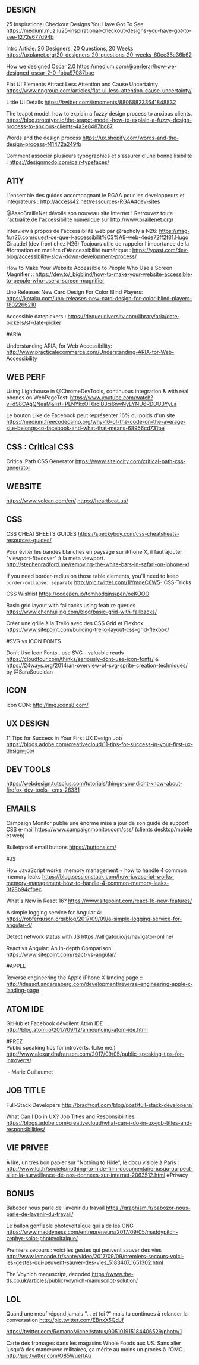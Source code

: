 ## DESIGN   

25 Inspirational Checkout Designs You Have Got To See
https://medium.muz.li/25-inspirational-checkout-designs-you-have-got-to-see-1272e677d94b

Intro Article: 20 Designers, 20 Questions, 20 Weeks
https://uxplanet.org/20-designers-20-questions-20-weeks-60ee38c36b62

How we designed Oscar 2.0
https://medium.com/@perlerar/how-we-designed-oscar-2-0-fbba97087bae

Flat UI Elements Attract Less Attention and Cause Uncertainty
https://www.nngroup.com/articles/flat-ui-less-attention-cause-uncertainty/

Little UI Details
https://twitter.com/i/moments/880688233641848832

The teapot model: how to explain a fuzzy design process to anxious clients. https://blog.prototypr.io/the-teapot-model-how-to-explain-a-fuzzy-design-process-to-anxious-clients-4a2e8487bc87

Words and the design process 
https://ux.shopify.com/words-and-the-design-process-f41472a249fb

Comment associer plusieurs typographies et s'assurer d'une bonne lisibilité​ ​: 
https://designmodo.com/pair-typefaces/


## A11Y   

L'ensemble des guides accompagnant le RGAA​ ​pour les développeurs et intégrateurs : http://access42.net/ressources-RGAA#dev-sites

@AssoBrailleNet dévoile son nouveau site Internet ! Retrouvez toute l'actualité de 
l'​accessibilité numérique sur http://www.braillenet.org/

​Interview à propos de l’accessibilité web par @rapholy à N26: https://mag-fr.n26.com/quest-ce-que-l-accessibilit%C3%A9-web-4ede72ff2f81.​ ​
Hugo Giraudel​ (dev front chez N26)​
Toujours utile de rappeler l'importance de la #formation en matière d'#accessibilité numérique : https://yoast.com/dev-blog/accessibility-slow-down-development-process/

How to Make Your Website Accessible to People Who Use a Screen Magnifier :: https://dev.to/_bigblind/how-to-make-your-website-accessible-to-people-who-use-a-screen-magnifier

Uno Releases New Card Design For Color Blind Players: https://kotaku.com/uno-releases-new-card-design-for-color-blind-players-1802266210

Accessible datepickers​ :​
https://dequeuniversity.com/library/aria/date-pickers/sf-date-picker


   #ARIA   

Understanding ARIA, for Web Accessibility: 
http://www.practicalecommerce.com/Understanding-ARIA-for-Web-Accessibility


## WEB PERF   

Using Lighthouse in @ChromeDevTools, continuous integration & with real phones on WebPageTest: https://www.youtube.com/watch?v=d98CAgQNeaM&list=PLNYkxOF6rcIB3ci6nwNyLYNU6RDOU3YyLa

Le bouton Like de Facebook peut représenter 16% du poids d'un site
https://medium.freecodecamp.org/why-16-of-the-code-on-the-average-site-belongs-to-facebook-and-what-that-means-68956cd731be


## CSS : Critical CSS   

Critical Path CSS Generator
https://www.sitelocity.com/critical-path-css-generator


## WEBSITE   

https://www.volcan.com/en/
https://heartbeat.ua/


## CSS   

​CSS CHEATSHEETS GUIDES​
https://speckyboy.com/css-cheatsheets-resources-guides/

Pour éviter les bandes blanches en paysage sur iPhone X, il faut ajouter "viewport-fit=cover" à la meta viewport. http://stephenradford.me/removing-the-white-bars-in-safari-on-iphone-x/

If you need border-radius on those table elements, you'll need to keep `border-collapse: separate` http://pic.twitter.com/1lYmqeC6W5​ - ​CSS-Tricks

CSS Wishlist https://codepen.io/tomhodgins/pen/oeKOOO

Basic grid layout with fallbacks using feature queries 
https://www.chenhuijing.com/blog/basic-grid-with-fallbacks/

Créer une grille à la Trello avec des CSS Grid et Flexbox
https://www.sitepoint.com/building-trello-layout-css-grid-flexbox/


   #SVG vs ICON FONTS   

Don’t Use Icon Fonts.. use SVG - valuable​ ​reads 
https://cloudfour.com/thinks/seriously-dont-use-icon-fonts/ & https://24ways.org/2014/an-overview-of-svg-sprite-creation-techniques/ ​​by @SaraSoueidan


## ICON   

Icon CDN: http://img.icons8.com/


## UX DESIGN   

11 Tips for Success in Your First UX Design Job
https://blogs.adobe.com/creativecloud/11-tips-for-success-in-your-first-ux-design-job/


## DEV TOOLS   

https://webdesign.tutsplus.com/tutorials/things-you-didnt-know-about-firefox-dev-tools--cms-26331


## EMAILS   

Campaign Monitor publie une énorme mise à jour de son guide de support CSS e-mail https://www.campaignmonitor.com/css/ (clients desktop/mobile et web)

Bulletproof email buttons https://buttons.cm/


   #J​S ​  

How JavaScript works: memory management + how to handle 4 common memory leaks https://blog.sessionstack.com/how-javascript-works-memory-management-how-to-handle-4-common-memory-leaks-3f28b94cfbec

What's New in React 16? https://www.sitepoint.com/react-16-new-features/

A simple logging service for Angular 4: https://robferguson.org/blog/2017/09/09/a-simple-logging-service-for-angular-4/

Detect network status​ with JS​
https://alligator.io/js/navigator-online/

React vs Angular: An In-depth Comparison 
https://www.sitepoint.com/react-vs-angular/


   #APPLE   

Reverse engineering the Apple iPhone X landing page :: 
http://ideasof.andersaberg.com/development/reverse-engineering-apple-x-landing-page


## ATOM IDE   

GitHub et Facebook dévoilent Atom IDE 
http://blog.atom.io/2017/09/12/announcing-atom-ide.html


   #PREZ   
Public speaking tips for introverts. (Like me.) http://www.alexandrafranzen.com/2017/09/05/public-speaking-tips-for-introverts/

​ ​- M​arie Guillaumet 

## JOB TITLE   

Full-Stack Developers http://bradfrost.com/blog/post/full-stack-developers/

What Can I Do in UX? Job Titles and Responsibilities
https://blogs.adobe.com/creativecloud/what-can-i-do-in-ux-job-titles-and-responsibilities/



## VIE PRIVEE   

À lire, un très bon papier sur "Nothing to Hide", le docu visible à Paris : http://www.lci.fr/societe/nothing-to-hide-film-documentaire-jusqu-ou-peut-aller-la-surveillance-de-nos-donnees-sur-internet-2063512.html #Privacy


## BONUS   

Babozor nous parle de l’avenir du travail https://graphism.fr/babozor-nous-parle-de-lavenir-du-travail/

​L​e ballon gonflable photovoltaïque qui aide les ONG
https://www.maddyness.com/entrepreneurs/2017/09/05/maddypitch-zephyr-solar-photovoltaique/

Premiers secours : voici les gestes qui peuvent sauver des vies​ ​http://www.lemonde.fr/sante/video/2017/09/09/premiers-secours-voici-les-gestes-qui-peuvent-sauver-des-vies_5183407_1651302.html

The Voynich manuscript, decoded
https://www.the-tls.co.uk/articles/public/voynich-manuscript-solution/


## LOL   

Quand une meuf répond jamais "... et toi ?" mais tu continues à relancer la conversation​ ​http://pic.twitter.com/EBnxX5QdJf

https://twitter.com/RomanoMichel/status/905101915184406529/photo/1

Carte des fromages dans les magasins Whole Foods aux US. 
Sans aller jusqu'à des manœuvre militaires, ça mérite au moins un procès à l'OMC. 
http://pic.twitter.com/O85WueI1Au